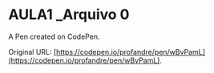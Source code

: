 # AULA1 _Arquivo 0

A Pen created on CodePen.

Original URL: [https://codepen.io/profandre/pen/wBvPamL](https://codepen.io/profandre/pen/wBvPamL).

